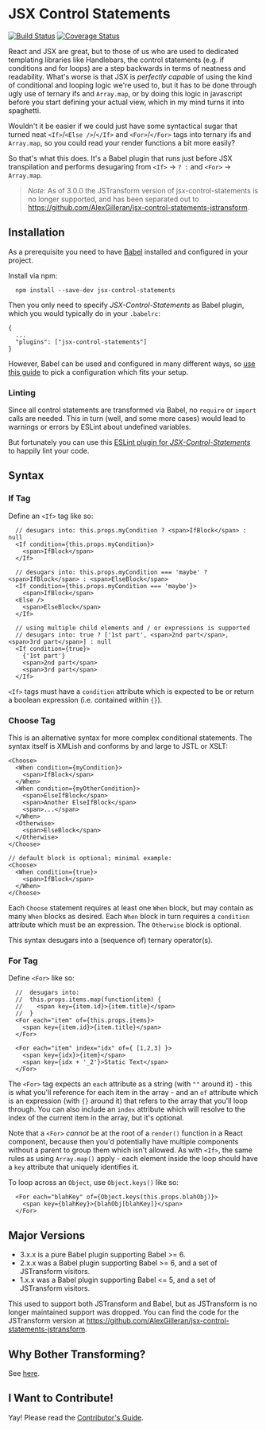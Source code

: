 # JSX Control Statements

[![Build Status](https://travis-ci.org/AlexGilleran/jsx-control-statements.svg?branch=master)](https://travis-ci.org/AlexGilleran/jsx-control-statements) [![Coverage Status](https://coveralls.io/repos/AlexGilleran/jsx-control-statements/badge.svg?branch=master&service=github)](https://coveralls.io/github/AlexGilleran/jsx-control-statements?branch=master)

React and JSX are great, but to those of us who are used to dedicated templating libraries like Handlebars, the control
statements (e.g. if conditions and for loops) are a step backwards in terms of neatness and readability. What's worse is
that JSX is _perfectly capable_ of using the kind of conditional and looping logic we're used to, but it has to be done
through ugly use of ternary ifs and `Array.map`, or by doing this logic in javascript before you start defining your
actual view, which in my mind turns it into spaghetti.

Wouldn't it be easier if we could just have some syntactical sugar that turned neat `<If>`/`<Else />`/`</If>` and
`<For>`/`</For>` tags into ternary ifs and `Array.map`, so you could read your render functions a bit more easily?

So that's what this does. It's a Babel plugin that runs just before JSX transpilation and performs desugaring from
`<If>` -> ` ? : ` and `<For>` -> `Array.map`.

> *Note:* As of 3.0.0 the JSTransform version of jsx-control-statements is no longer supported, and has been separated
out to https://github.com/AlexGilleran/jsx-control-statements-jstransform.

## Installation
As a prerequisite you need to have [Babel](https://github.com/babel/babel) installed and configured in your project.

Install via npm:

```
  npm install --save-dev jsx-control-statements
```

Then you only need to specify *JSX-Control-Statements* as Babel plugin, which you would typically do in your `.babelrc`:
```
{
  ...
  "plugins": ["jsx-control-statements"]
}
```
However, Babel can be used and configured in many different ways, so
[use this guide](https://github.com/AlexGilleran/jsx-control-statements/wiki/Installation) to pick a configuration
which fits your setup.

### Linting
Since all control statements are transformed via Babel, no `require` or `import` calls are needed. This in turn
(well, and some more cases) would lead to warnings or errors by ESLint about undefined variables.

But fortunately you can use this
[ESLint plugin for *JSX-Control-Statements*](https://github.com/vkbansal/eslint-plugin-jsx-control-statements)
to happily lint your code.

## Syntax
### If Tag

Define an `<If>` tag like so:

```
  // desugars into: this.props.myCondition ? <span>IfBlock</span> : null
  <If condition={this.props.myCondition}>
    <span>IfBlock</span>
  </If>

  // desugars into: this.props.myCondition === 'maybe' ? <span>IfBlock</span> : <span>ElseBlock</span>
  <If condition={this.props.myCondition === 'maybe'}>
    <span>IfBlock</span>
  <Else />
    <span>ElseBlock</span>
  </If>

  // using multiple child elements and / or expressions is supported
  // desugars into: true ? ['1st part', <span>2nd part</span>, <span>3rd part</span>] : null
  <If condition={true}>
    {'1st part'}
    <span>2nd part</span>
    <span>3rd part</span>
  </If>
```


`<If>` tags must have a `condition` attribute which is expected to be or return a boolean expression (i.e. contained
within `{}`).

### Choose Tag

This is an alternative syntax for more complex conditional statements. The syntax itself is XMLish and conforms by and
large to JSTL or XSLT:

```
<Choose>
  <When condition={myCondition}>
    <span>IfBlock</span>
  </When>
  <When condition={myOtherCondition}>
    <span>ElseIfBlock</span>
    <span>Another ElseIfBlock</span>
    <span>...</span>
  </When>
  <Otherwise>
    <span>ElseBlock</span>
  </Otherwise>
</Choose>

// default block is optional; minimal example:
<Choose>
  <When condition={true}>
    <span>IfBlock</span>
  </When>
</Choose>
```
Each `Choose` statement requires at least one `When` block, but may contain as many `When` blocks as desired. Each
`When` block in turn requires a `condition` attribute which must be an expression. The `Otherwise` block is optional.

This syntax desugars into a (sequence of) ternary operator(s).

### For Tag

Define `<For>` like so:
```
  //  desugars into:
  //  this.props.items.map(function(item) {
  //    <span key={item.id}>{item.title}</span>
  //  }
  <For each="item" of={this.props.items}>
    <span key={item.id}>{item.title}</span>
  </For>

  <For each="item" index="idx" of={ [1,2,3] }>
    <span key={idx}>{item}</span>
    <span key={idx + '_2'}>Static Text</span>
  </For>
```

The `<For>` tag expects an `each` attribute as a string (with `""` around it) - this is what you'll reference for each
item in the array - and an `of` attribute which is an expression (with `{}` around it) that refers to the array that
you'll loop through. You can also include an `index` attribute which will resolve to the index of the current item in
the array, but it's optional.

Note that a `<For>` *cannot* be at the root of a `render()` function in a React component, because then you'd
potentially have multiple components without a parent to group them which isn't allowed. As with `<If>`, the same rules
as using `Array.map()` apply - each element inside the loop should have a `key` attribute that uniquely identifies it.

To loop across an `Object`, use `Object.keys()` like so:

```
  <For each="blahKey" of={Object.keys(this.props.blahObj)}>
    <span key={blahKey}>{blahObj[blahKey]}</span>
  </For>
```


## Major Versions
- 3.x.x is a pure Babel plugin supporting Babel >= 6.
- 2.x.x was a Babel plugin supporting Babel >= 6, and a set of JSTransform visitors.
- 1.x.x was a Babel plugin supporting Babel <= 5, and a set of JSTransform visitors.

This used to support both JSTransform and Babel, but as JSTransform is no longer maintained support was dropped. You can
find the code for the JSTransform version at https://github.com/AlexGilleran/jsx-control-statements-jstransform.

## Why Bother Transforming?
See [here](https://github.com/AlexGilleran/jsx-control-statements/wiki/Why-Transform).

## I Want to Contribute!
Yay! Please read the [Contributor's Guide](https://github.com/AlexGilleran/jsx-control-statements/blob/master/CONTRIBUTING.md).
